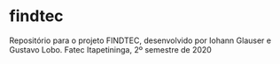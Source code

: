 # findtec
Repositório para o projeto FINDTEC, desenvolvido por Iohann Glauser e Gustavo Lobo. Fatec Itapetininga, 2º semestre de 2020
